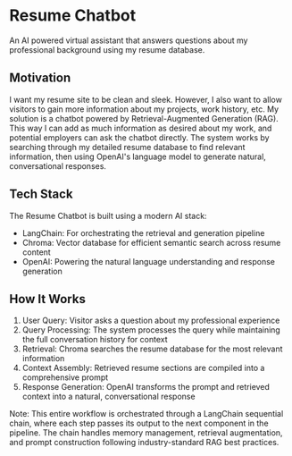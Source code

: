 # Resume Chatbot

An AI powered virtual assistant that answers questions about my professional background using my resume database.

## Motivation

I want my resume site to be clean and sleek. However, I also want to allow visitors to gain more information about my projects, work history, etc. My solution is a chatbot powered by Retrieval-Augmented Generation (RAG). This way I can add as much information as desired about my work, and potential employers can ask the chatbot directly. The system works by searching through my detailed resume database to find relevant information, then using OpenAI's language model to generate natural, conversational responses.

## Tech Stack

The Resume Chatbot is built using a modern AI stack:

- LangChain: For orchestrating the retrieval and generation pipeline
- Chroma: Vector database for efficient semantic search across resume content
- OpenAI: Powering the natural language understanding and response generation

## How It Works

1. User Query: Visitor asks a question about my professional experience
2. Query Processing: The system processes the query while maintaining the full conversation history for context
3. Retrieval: Chroma searches the resume database for the most relevant information
4. Context Assembly: Retrieved resume sections are compiled into a comprehensive prompt
5. Response Generation: OpenAI transforms the prompt and retrieved context into a natural, conversational response

Note: This entire workflow is orchestrated through a LangChain sequential chain, where each step passes its output to the next component in the pipeline. The chain handles memory management, retrieval augmentation, and prompt construction following industry-standard RAG best practices.
